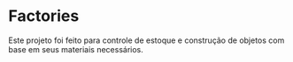 # Factories
Este projeto foi feito para controle de estoque e construção de objetos com base em seus materiais necessários.

